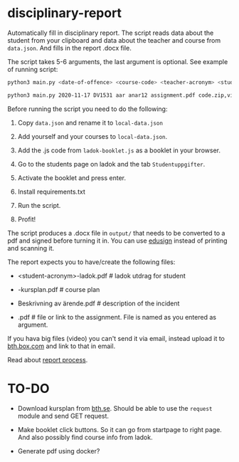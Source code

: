 # disciplinary-report
Automatically fill in disciplinary report. The script reads data about the student from your clipboard and data about the teacher and course from `data.json`. And fills in the report .docx file.

The script takes 5-6 arguments, the last argument is optional. See example of running script:

```bash
python3 main.py <date-of-offence> <course-code> <teacher-acronym> <student-acronym> <filname-or-url-to-assignment-instruction> <comma-seperated-string-with-extra-files>

python3 main.py 2020-11-17 DV1531 aar anar12 assignment.pdf code.zip,video.mp4
```

Before running the script you need to do the following:

1. Copy `data.json` and rename it to `local-data.json`

1. Add yourself and your courses to `local-data.json`.

1. Add the .js code from `ladok-booklet.js` as a booklet in your browser.

1. Go to the students page on ladok and the tab `Studentuppgifter`.

1. Activate the booklet and press enter.

1. Install requirements.txt

1. Run the script.

1. Profit!



The script produces a .docx file in `output/` that needs to be converted to a pdf and signed before turning it in. You can use [edusign](https://edusign.sunet.se/open/login) instead of printing and scanning it.

The report expects you to have/create the following files:

- \<student-acronym\>-ladok.pdf # ladok utdrag for student

- <course-code>-kursplan.pdf # course plan

- Beskrivning av ärende.pdf # description of the incident

- <assignment>.pdf # file or link to the assignment. File is named as you entered as argument.



If you hava big files (video) you can't send it via email, instead upload it to [bth.box.com](https://bth.box.com) and link to that in email.



Read about [report process](https://bthse.sharepoint.com/Sidor/Anm%C3%A4lan.aspx).



# TO-DO

- Download kursplan from [bth.se](http://edu.bth.se/utbildning/utb_kursplaner.asp?KKurskod=DV1531). Should be able to use the `request` module and send GET request.

- Make booklet click buttons. So it can go from startpage to right page. And also possibly find course info from ladok.

- Generate pdf using docker?
